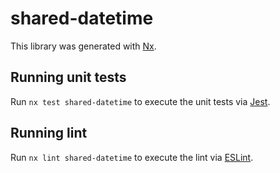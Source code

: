 # shared-datetime

This library was generated with [Nx](https://nx.dev).

## Running unit tests

Run `nx test shared-datetime` to execute the unit tests via [Jest](https://jestjs.io).

## Running lint

Run `nx lint shared-datetime` to execute the lint via [ESLint](https://eslint.org/).
